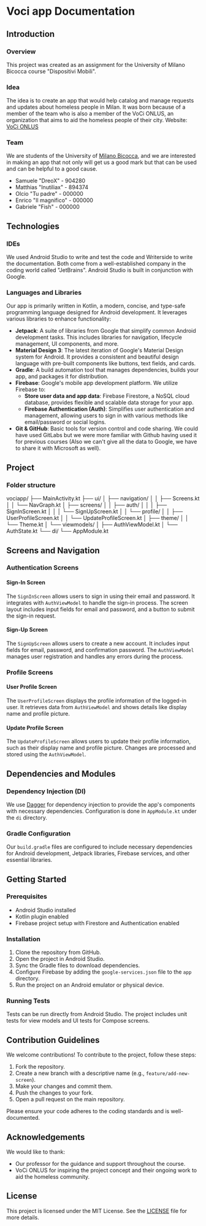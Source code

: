 # Voci app Documentation

## Introduction

### Overview
This project was created as an assignment for the University of Milano Bicocca course "Dispositivi Mobili".

### Idea
The idea is to create an app that would help catalog and manage requests and updates about homeless people in Milan. It was born because of a member of the team who is also a member of the VoCi ONLUS, an organization that aims to aid the homeless people of their city.
Website: [VoCi ONLUS](https://www.volontaricittadini.it)

### Team
We are students of the University of [Milano Bicocca](https://www.unimib.it/), and we are interested in making an app that not only will get us a good mark but that can be used and can be helpful to a good cause.
- Samuele "DreoX" - 904280
- Matthias "Inutiliax" - 894374
- Olcio "Tu padre" - 000000
- Enrico "Il magnifico" - 000000
- Gabriele "Fish" - 000000

## Technologies

### IDEs
We used Android Studio to write and test the code and Writerside to write the documentation. Both come from a well-established company in the coding world called "JetBrains". Android Studio is built in conjunction with Google.

### Languages and Libraries
Our app is primarily written in Kotlin, a modern, concise, and type-safe programming language designed for Android development. It leverages various libraries to enhance functionality:
- **Jetpack**: A suite of libraries from Google that simplify common Android development tasks. This includes libraries for navigation, lifecycle management, UI components, and more.
- **Material Design 3**: The latest iteration of Google's Material Design system for Android. It provides a consistent and beautiful design language with pre-built components like buttons, text fields, and cards.
- **Gradle**: A build automation tool that manages dependencies, builds your app, and packages it for distribution.
- **Firebase**: Google's mobile app development platform. We utilize Firebase to:
   - **Store user data and app data**: Firebase Firestore, a NoSQL cloud database, provides flexible and scalable data storage for your app.
   - **Firebase Authentication (Auth)**: Simplifies user authentication and management, allowing users to sign in with various methods like email/password or social logins.
- **Git & GitHub**: Basic tools for version control and code sharing. We could have used GitLabs but we were more familiar with Github having used it for previous courses (Also we can't give all the data to Google, we have to share it with Microsoft as well).

## Project

### Folder structure

<code-block>
    vociapp/
    ├── MainActivity.kt
    ├── ui/
    │   ├── navigation/
    │   │   ├── Screens.kt
    │   │   └── NavGraph.kt
    │   ├── screens/
    │   │   ├── auth/
    │   │   │   ├── SignInScreen.kt
    │   │   │   └── SignUpScreen.kt
    │   │   └── profile/
    │   │       ├── UserProfileScreen.kt
    │   │       └── UpdateProfileScreen.kt
    │   ├── theme/
    │   │   └── Theme.kt
    │   └── viewmodels/
    │       ├── AuthViewModel.kt
    │       └── AuthState.kt
    └── di/
        └── AppModule.kt
</code-block>

## Screens and Navigation

### Authentication Screens

#### Sign-In Screen
The `SignInScreen` allows users to sign in using their email and password. It integrates with `AuthViewModel` to handle the sign-in process. The screen layout includes input fields for email and password, and a button to submit the sign-in request.

#### Sign-Up Screen
The `SignUpScreen` allows users to create a new account. It includes input fields for email, password, and confirmation password. The `AuthViewModel` manages user registration and handles any errors during the process.

### Profile Screens

#### User Profile Screen
The `UserProfileScreen` displays the profile information of the logged-in user. It retrieves data from `AuthViewModel` and shows details like display name and profile picture.

#### Update Profile Screen
The `UpdateProfileScreen` allows users to update their profile information, such as their display name and profile picture. Changes are processed and stored using the `AuthViewModel`.

## Dependencies and Modules

### Dependency Injection (DI)
We use [Dagger](https://dagger.dev/) for dependency injection to provide the app's components with necessary dependencies. Configuration is done in `AppModule.kt` under the `di` directory.

### Gradle Configuration
Our `build.gradle` files are configured to include necessary dependencies for Android development, Jetpack libraries, Firebase services, and other essential libraries.

## Getting Started

### Prerequisites
- Android Studio installed
- Kotlin plugin enabled
- Firebase project setup with Firestore and Authentication enabled

### Installation
1. Clone the repository from GitHub.
2. Open the project in Android Studio.
3. Sync the Gradle files to download dependencies.
4. Configure Firebase by adding the `google-services.json` file to the `app` directory.
5. Run the project on an Android emulator or physical device.

### Running Tests
Tests can be run directly from Android Studio. The project includes unit tests for view models and UI tests for Compose screens.

## Contribution Guidelines

We welcome contributions! To contribute to the project, follow these steps:
1. Fork the repository.
2. Create a new branch with a descriptive name (e.g., `feature/add-new-screen`).
3. Make your changes and commit them.
4. Push the changes to your fork.
5. Open a pull request on the main repository.

Please ensure your code adheres to the coding standards and is well-documented.

## Acknowledgements

We would like to thank:
- Our professor for the guidance and support throughout the course.
- VoCi ONLUS for inspiring the project concept and their ongoing work to aid the homeless community.

## License

This project is licensed under the MIT License. See the [LICENSE](LICENSE) file for more details.